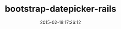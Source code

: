 ---
layout: post
title:  "bootstrap-datepicker-rails"
repo:   "Nerian/bootstrap-datepicker-rails"
date:   2015-02-18 17:26:12
gemurl: https://github.com/Nerian/bootstrap-datepicker-rails
---